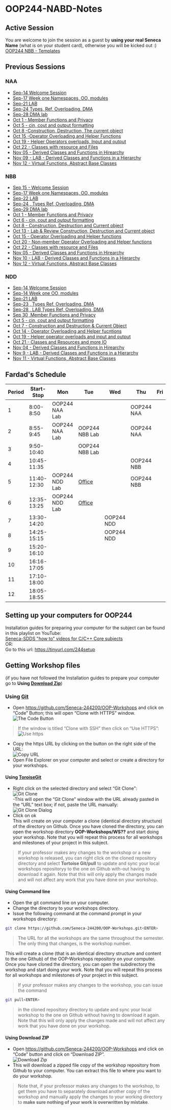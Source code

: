 ﻿# OOP244-NABD-Notes
## Active Session
You are welcome to join the session as a guest by **using your real Seneca Name** (what is on your student card), otherwise you will be kicked out :) <br />
[OOP244 NBB - Templates](https://connect.rna2.blindsidenetworks.com/invite/to?c=8Js0mxer2RMPFZwYe5Vd6y5WK9Knaf6uVlEe_5SMvvA&m=440fa653b18944279ffc80c21eb80572f0438b2d&t=1605800465213&u=senecacollege)
## Previous Sessions
### NAA
- [Sep-14 Welcome Session](https://recordings.rna2.blindsidenetworks.com/senecacollege/12baeedf861a7902e89765d88e4aafb6f7b4c761-1600087944853/capture/)
- [Sep-17 Week one Namespaces, OO, modules](https://recordings.rna2.blindsidenetworks.com/senecacollege/12baeedf861a7902e89765d88e4aafb6f7b4c761-1600342892095/capture/)
- [Sep-21 LAB](https://recordings.rna2.blindsidenetworks.com/senecacollege/12baeedf861a7902e89765d88e4aafb6f7b4c761-1600689537024/capture/)
- [Sep-24 Types, Ref, Overloading, DMA](https://recordings.rna2.blindsidenetworks.com/senecacollege/12baeedf861a7902e89765d88e4aafb6f7b4c761-1600948017766/capture/)
- [Sep-28 DMA lab](https://recordings.rna2.blindsidenetworks.com/senecacollege/12baeedf861a7902e89765d88e4aafb6f7b4c761-1601294475431/capture/)
- [Oct 1 - Member Functions and Privacy](https://recordings.rna2.blindsidenetworks.com/senecacollege/12baeedf861a7902e89765d88e4aafb6f7b4c761-1601552871671/capture/)
- [Oct 5 - cin, cout and output formatting](https://recordings.rna2.blindsidenetworks.com/senecacollege/12baeedf861a7902e89765d88e4aafb6f7b4c761-1601899793780/capture/)
- [Oct 8 -Construction, Destruction, The current object](https://recordings.rna2.blindsidenetworks.com/senecacollege/12baeedf861a7902e89765d88e4aafb6f7b4c761-1602158489979/capture/)
- [Oct 15 -Operator Overloading and Helper Functions](https://recordings.rna2.blindsidenetworks.com/senecacollege/12baeedf861a7902e89765d88e4aafb6f7b4c761-1602762759511/capture/)
- [Oct 19 - Helper Operators overloads, Input and output](https://recordings.rna2.blindsidenetworks.com/senecacollege/12baeedf861a7902e89765d88e4aafb6f7b4c761-1603108937187/capture/)
- [Oct 22 - Classes with resource and Files](https://recordings.rna2.blindsidenetworks.com/senecacollege/12baeedf861a7902e89765d88e4aafb6f7b4c761-1603367976346/capture/)
- [Nov 05 - Derived Classes and Functions in Hirearchy](https://recordings.rna2.blindsidenetworks.com/senecacollege/12baeedf861a7902e89765d88e4aafb6f7b4c761-1604580787787/capture/)
- [Nov 09 - LAB - Derived Classes and Functions in a Hierarchy](https://recordings.rna2.blindsidenetworks.com/senecacollege/12baeedf861a7902e89765d88e4aafb6f7b4c761-1604926935349/capture/)
- [Nov 12 - Virtual Functions, Abstract Base Classes](https://recordings.rna2.blindsidenetworks.com/senecacollege/12baeedf861a7902e89765d88e4aafb6f7b4c761-1605185748384/capture/)
### NBB
- [Sep 15 - Welcome Session](https://recordings.rna2.blindsidenetworks.com/senecacollege/bcebb786131e829872f20a9d7ca78d468daf25e2-1600174133417/capture/)
- [Sep-17 Week one Namespaces, OO, modules](https://recordings.rna2.blindsidenetworks.com/senecacollege/bcebb786131e829872f20a9d7ca78d468daf25e2-1600353332566/capture/)
- [Sep-22 LAB](https://recordings.rna2.blindsidenetworks.com/senecacollege/bcebb786131e829872f20a9d7ca78d468daf25e2-1600778638561/capture/)
- [Sep-24 , Types Ref, Overloading, DMA](https://recordings.rna2.blindsidenetworks.com/senecacollege/bcebb786131e829872f20a9d7ca78d468daf25e2-1600958558768/capture/)
- [Sep-29 DMA lab](https://recordings.rna2.blindsidenetworks.com/senecacollege/bcebb786131e829872f20a9d7ca78d468daf25e2-1601382502691/capture/)
- [Oct 1 - Member Functions and Privacy](https://recordings.rna2.blindsidenetworks.com/senecacollege/bcebb786131e829872f20a9d7ca78d468daf25e2-1601563179577/capture/)
- [Oct 6 - cin, cout and output formatting](https://recordings.rna2.blindsidenetworks.com/senecacollege/bcebb786131e829872f20a9d7ca78d468daf25e2-1601987090742/capture/)
- [Oct 8 - Construction, Destruction and Current object](https://recordings.rna2.blindsidenetworks.com/senecacollege/bcebb786131e829872f20a9d7ca78d468daf25e2-1602169519901/capture/)
- [Oct 13 - Lab & Review Construction, Destruction and Current object](https://recordings.rna2.blindsidenetworks.com/senecacollege/bcebb786131e829872f20a9d7ca78d468daf25e2-1602592154902/capture/)
- [Oct 15 - Operator Overloading and Helper functions](https://recordings.rna2.blindsidenetworks.com/senecacollege/bcebb786131e829872f20a9d7ca78d468daf25e2-1602772441583/capture/)
- [Oct 20 - Non-member Operator Overloading and Helper functions](https://recordings.rna2.blindsidenetworks.com/senecacollege/bcebb786131e829872f20a9d7ca78d468daf25e2-1603197779855/capture/)
- [Oct 22 - Classes with resource and Files](https://recordings.rna2.blindsidenetworks.com/senecacollege/bcebb786131e829872f20a9d7ca78d468daf25e2-1603377622460/capture/)
- [Nov 05 - Derived Classes and Functions in Hirearchy](https://recordings.rna2.blindsidenetworks.com/senecacollege/bcebb786131e829872f20a9d7ca78d468daf25e2-1604591055300/capture/)
- [Nov 10 - LAB - Derived Classes and Functions in a Hierarchy](https://recordings.rna2.blindsidenetworks.com/senecacollege/bcebb786131e829872f20a9d7ca78d468daf25e2-1605016087229/capture/)
- [Nov 12 - Virtual Functions, Abstract Base Classes](https://recordings.rna2.blindsidenetworks.com/senecacollege/bcebb786131e829872f20a9d7ca78d468daf25e2-1605194609275/capture/)
### NDD
- [Sep-14 Welcome Session](https://recordings.rna2.blindsidenetworks.com/senecacollege/6db4339dbee92940db53c0a7c75fbc7e0b4b4486-1600097934447/capture/)
- [Sep-14 Week one OO, modules](https://recordings.rna2.blindsidenetworks.com/senecacollege/6db4339dbee92940db53c0a7c75fbc7e0b4b4486-1600276994180/capture/)
- [Sep-21 LAB](https://recordings.rna2.blindsidenetworks.com/senecacollege/6db4339dbee92940db53c0a7c75fbc7e0b4b4486-1600702185864/capture/)
- [Sep-23 , Types Ref, Overloading, DMA](https://recordings.rna2.blindsidenetworks.com/senecacollege/6db4339dbee92940db53c0a7c75fbc7e0b4b4486-1600881726524/capture/)
- [Sep-28 , LAB Types Ref, Overloading, DMA](https://recordings.rna2.blindsidenetworks.com/senecacollege/6db4339dbee92940db53c0a7c75fbc7e0b4b4486-1601307384450/capture/)
- [Sep 30 ,Member Functions and Privacy](https://recordings.rna2.blindsidenetworks.com/senecacollege/6db4339dbee92940db53c0a7c75fbc7e0b4b4486-1601486531838/capture/)
- [Oct 5 - cin, cout and output formatting](https://recordings.rna2.blindsidenetworks.com/senecacollege/6db4339dbee92940db53c0a7c75fbc7e0b4b4486-1601911843685/capture/)
- [Oct 7 - Construction and Destruction & Current Object](https://recordings.rna2.blindsidenetworks.com/senecacollege/6db4339dbee92940db53c0a7c75fbc7e0b4b4486-1602091494891/capture/)
- [Oct 14 - Operator Overloading and Helper fucntions](https://recordings.rna2.blindsidenetworks.com/senecacollege/6db4339dbee92940db53c0a7c75fbc7e0b4b4486-1602696010393/capture/)
- [Oct 19 - Helper operator overloads and input and output](https://recordings.rna2.blindsidenetworks.com/senecacollege/6db4339dbee92940db53c0a7c75fbc7e0b4b4486-1603121683070/capture/)
- [Oct 21 - Classes and Resources and more IO](https://recordings.rna2.blindsidenetworks.com/senecacollege/6db4339dbee92940db53c0a7c75fbc7e0b4b4486-1603301127411/capture/)
- [Nov 04 - Derived Classes and Functions in Hirearchy](https://recordings.rna2.blindsidenetworks.com/senecacollege/6db4339dbee92940db53c0a7c75fbc7e0b4b4486-1604513647107/capture/)
- [Nov 9 - LAB - Derived Classes and Functions in a Hierarchy](https://recordings.rna2.blindsidenetworks.com/senecacollege/6db4339dbee92940db53c0a7c75fbc7e0b4b4486-1604939751272/capture/)
- [Nov 11 - Virtual Functions, Abstract Base Classes](https://recordings.rna2.blindsidenetworks.com/senecacollege/6db4339dbee92940db53c0a7c75fbc7e0b4b4486-1605118897846/capture/)

## Fardad's Schedule
| Period | Start-Stop  | Mon            | Tue            | Wed        | Thu        | Fri |
|--------|-------------|----------------|----------------|------------|------------|-----|
| 1      | 8:00-8:50   | OOP244 NAA Lab |                |            | OOP244 NAA |     |
| 2      | 8:55-9:45   | OOP244 NAA Lab | OOP244 NBB Lab |            | OOP244 NAA |     |
| 3      | 9:50-10:40  |                | OOP244 NBB Lab |            |            |     |
| 4      | 10:45-11:35 |                |                |            | OOP244 NBB |     |
| 5      | 11:40-12:30 | OOP244 NDD Lab | [Office](https://teams.microsoft.com/l/channel/19%3ac23ff154522047c9bae68171bff16938%40thread.tacv2/General?groupId=cedf698e-3d6d-451a-a5ff-21d5b724cc22&tenantId=eb34f74a-58e7-4a8b-9e59-433e4c412757)         |            | OOP244 NBB |     |
| 6      | 12:35-13:25 | OOP244 NDD Lab |[Office](https://teams.microsoft.com/l/channel/19%3ac23ff154522047c9bae68171bff16938%40thread.tacv2/General?groupId=cedf698e-3d6d-451a-a5ff-21d5b724cc22&tenantId=eb34f74a-58e7-4a8b-9e59-433e4c412757)         |            |            |     |
| 7      | 13:30-14:20 |                |                | OOP244 NDD |            |     |
| 8      | 14:25-15:15 |                |                | OOP244 NDD |            |     |
| 9      | 15:20-16:10 |                |                |            |            |     |
| 10     | 16:16-17:05 |                |                |            |            |     |
| 11     | 17:10-18:00 |                |                |            |            |     |
| 12     | 18:05-18:55 |                |                |            |            |     |

## Setting up your computers for OOP244

Installation guides for preparing your computer for the subject can be found in this playlist on YouTube:<br />
[Seneca-SDDS "how to" videos for C/C++ Core subjects](https://www.youtube.com/playlist?list=PLxB4x6RkylosAh1of4FnX7-g2fk0MUeyc)<br />
OR:<br />
Go to this url: https://tinyurl.com/244setup 


## Getting Workshop files
(if you have not followed the Installation guides to prepare your computer go to **Using [Download Zip](#using-download-zip)**)<br />

### Using [Git](https://git-scm.com/download/win)
- Open https://github.com/Seneca-244200/OOP-Workshops and click on “Code” Button; this will open “Clone with HTTPS” window.<br />
![The Code Button](images/code.png)
> If the window is titled “Clone with SSH” then click on “Use HTTPS”: <br />
![Use https](images/usehttps.png)
- Copy the https URL by clicking on the button on the right side of the URL:<br />![Copy URL](images/copyurl.png)
- Open File Explorer on your computer and select or create a directory for your workshops.
#### Using [ToroiseGit](https://tortoisegit.org/download/)
- Right click on the selected directory and select “Git Clone":<br /> ![Git Clone](images/gitclone.png)<br />
-This will open the “Git Clone” window with the URL already pasted in the “URL” text box; if not, paste the URL manually:<br /> ![Git Clone Dialog](images/gitcloneDialog.png)<br />
- Click on ok<br />
This will create on your computer a clone (identical directory structure) of the directory on Github.  Once you have cloned the directory, you can open the workshop directory **OOP-Workshops/WS??** and start doing your workshop. Note that you will repeat this process for all workshops and milestones of your project in this subject.
> If your professor makes any changes to the workshop or a new workshop is released, you can right click on the cloned repository directory and select **Tortoise Git/pull** to update and sync your local workshops repositoryy to the one on Github with-out having to download it again. Note that this will only apply the changes made and will not affect any work that you have done on your workshop.
#### Using Command line
- Open the git command line on your computer.
- Change the directory to your workshops directory.
- Issue the following command at the command prompt in your workshops directory: 
``` bash
git clone https://github.com/Seneca-244200/OOP-Workshops.git<ENTER>
```
> The URL for all the workshops are the same throughout the semester. The only thing that changes, is the workshop number.<br/>

This will create a clone (that is an identical directory structure and content to the one Github) of the OOP-Workshops repository on your computer.  Once you have cloned the directory, you can open the subdirectory the workshop and start doing your work. Note that you will repeat this process for all workshops and milestones of your project in this subject.

> If your professor makes any changes to the workshop, you can issue the command
``` bash 
git pull<ENTER>
``` 
>  in the cloned repository directory to update and sync your local workshop to the one on Github without having to download it again. Note that this will only apply the changes made and will not affect any work that you have done on your workshop.

#### Using Download ZIP
- Open https://github.com/Seneca-244200/OOP-Workshops  and click on “Code” button and click on “Download ZIP”.<br />
![Download Zip](images/downloadzip.png)<br />
- This will download a zipped file copy of the workshop repository from Github to your computer. You can extract this file to where you want to do your workshop. <br />
> Note that, if your professor makes any changes to the workshop, to get them you have to separately download another copy of the workshop and manually apply the changes to your working directory to **make sure nothing of your work is overwritten by mistake**.
